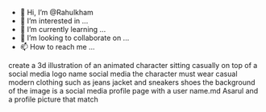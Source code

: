 - 👋 Hi, I’m @Rahulkham
- 👀 I’m interested in ...
- 🌱 I’m currently learning ...
- 💞️ I’m looking to collaborate on ...
- 📫 How to reach me ...

<!---
Rahulkham/Rahulkham is a ✨ special ✨ repository because its `README.md` (this file) appears on your GitHub profile.
You can click the Preview link to take a look at your changes.
--->
create a 3d illustration of an animated character sitting casually on top of a social media logo name social media the character must wear casual modern clothing such as jeans jacket and sneakers shoes the background of the image is a social media profile page with a user name.md Asarul  and a profile picture that match 
